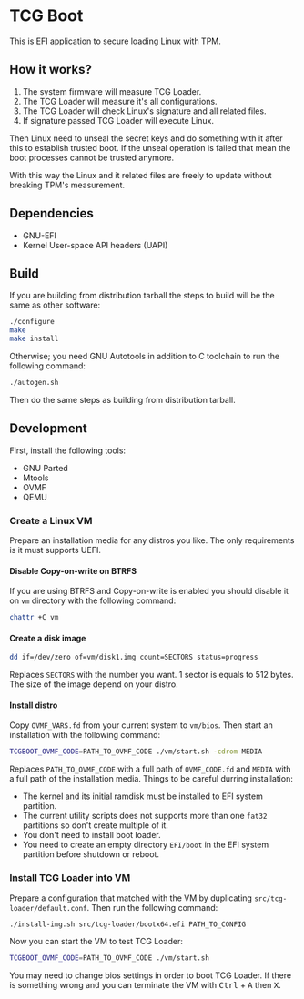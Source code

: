 # TCG Boot

This is EFI application to secure loading Linux with TPM.

## How it works?

1. The system firmware will measure TCG Loader.
2. The TCG Loader will measure it's all configurations.
3. The TCG Loader will check Linux's signature and all related files.
4. If signature passed TCG Loader will execute Linux.

Then Linux need to unseal the secret keys and do something with it after this to
establish trusted boot. If the unseal operation is failed that mean the boot
processes cannot be trusted anymore.

With this way the Linux and it related files are freely to update without
breaking TPM's measurement.

## Dependencies

- GNU-EFI
- Kernel User-space API headers (UAPI)

## Build

If you are building from distribution tarball the steps to build will be the
same as other software:

```sh
./configure
make
make install
```

Otherwise; you need GNU Autotools in addition to C toolchain to run the
following command:

```sh
./autogen.sh
```

Then do the same steps as building from distribution tarball.

## Development

First, install the following tools:

- GNU Parted
- Mtools
- OVMF
- QEMU

### Create a Linux VM

Prepare an installation media for any distros you like. The only requirements is
it must supports UEFI.

#### Disable Copy-on-write on BTRFS

If you are using BTRFS and Copy-on-write is enabled you should disable it on
`vm` directory with the following command:

```sh
chattr +C vm
```

#### Create a disk image

```sh
dd if=/dev/zero of=vm/disk1.img count=SECTORS status=progress
```

Replaces `SECTORS` with the number you want. 1 sector is equals to 512 bytes.
The size of the image depend on your distro.

#### Install distro

Copy `OVMF_VARS.fd` from your current system to `vm/bios`. Then start an
installation with the following command:

```sh
TCGBOOT_OVMF_CODE=PATH_TO_OVMF_CODE ./vm/start.sh -cdrom MEDIA
```

Replaces `PATH_TO_OVMF_CODE` with a full path of `OVMF_CODE.fd` and `MEDIA` with
a full path of the installation media. Things to be careful durring
installation:

- The kernel and its initial ramdisk must be installed to EFI system partition.
- The current utility scripts does not supports more than one `fat32` partitions
so don't create multiple of it.
- You don't need to install boot loader.
- You need to create an empty directory `EFI/boot` in the EFI system partition
before shutdown or reboot.

### Install TCG Loader into VM

Prepare a configuration that matched with the VM by duplicating
`src/tcg-loader/default.conf`. Then run the following command:

```sh
./install-img.sh src/tcg-loader/bootx64.efi PATH_TO_CONFIG
```

Now you can start the VM to test TCG Loader:

```sh
TCGBOOT_OVMF_CODE=PATH_TO_OVMF_CODE ./vm/start.sh
```

You may need to change bios settings in order to boot TCG Loader. If there is
something wrong and you can terminate the VM with <kbd>Ctrl</kbd> + <kbd>A</kbd>
then <kbd>X</kbd>.
